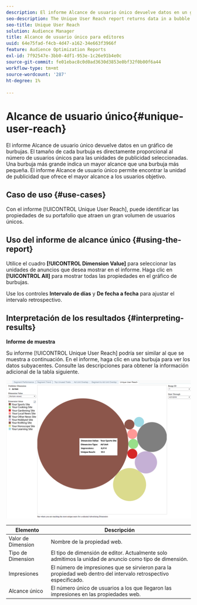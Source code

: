 ```yaml
---
description: El informe Alcance de usuario único devuelve datos en un gráfico de burbujas. El tamaño de cada burbuja es directamente proporcional al número de usuarios únicos para las unidades de publicidad seleccionadas. Una burbuja más grande indica un mayor alcance que una burbuja más pequeña. El informe Alcance de usuario único permite encontrar la unidad de publicidad que ofrece el mayor alcance a los usuarios objetivo.
seo-description: The Unique User Reach report returns data in a bubble chart. Each bubble is sized in direct proportion to the number of unique users for your selected ad units. A larger bubble indicates greater reach than a smaller bubble. The Unique User Reach report helps you find the ad unit that provides the broadest reach against your targeted users.
seo-title: Unique User Reach
solution: Audience Manager
title: Alcance de usuario único para editores
uuid: 64e75fad-f4cb-4d47-a162-34e663f3966f
feature: Audience Optimization Reports
exl-id: 7f92547e-3bb0-4df1-953e-1c26e91b4e0c
source-git-commit: fe01ebac8c0d0ad3630d3853e0bf32f0b00f6a44
workflow-type: tm+mt
source-wordcount: '287'
ht-degree: 1%

---
```


# Alcance de usuario único{#unique-user-reach}

El informe Alcance de usuario único devuelve datos en un gráfico de burbujas. El tamaño de cada burbuja es directamente proporcional al número de usuarios únicos para las unidades de publicidad seleccionadas. Una burbuja más grande indica un mayor alcance que una burbuja más pequeña. El informe Alcance de usuario único permite encontrar la unidad de publicidad que ofrece el mayor alcance a los usuarios objetivo.

## Caso de uso {#use-cases}

Con el informe [!UICONTROL Unique User Reach], puede identificar las propiedades de su portafolio que atraen un gran volumen de usuarios únicos.

## Uso del informe de alcance único {#using-the-report}

Utilice el cuadro **[!UICONTROL Dimension Value]** para seleccionar las unidades de anuncios que desea mostrar en el informe. Haga clic en **[!UICONTROL All]** para mostrar todas las propiedades en el gráfico de burbujas.

Use los controles **Intervalo de días** y **De fecha a fecha** para ajustar el intervalo retrospectivo.

## Interpretación de los resultados {#interpreting-results}

**Informe de muestra**

Su informe [!UICONTROL Unique User Reach] podría ser similar al que se muestra a continuación. En el informe, haga clic en una burbuja para ver los datos subyacentes. Consulte las descripciones para obtener la información adicional de la tabla siguiente.

![](assets/publisher_unique_user_reach.png)

| Elemento | Descripción |
|--- |--- |
| Valor de Dimension | Nombre de la propiedad web. |
| Tipo de Dimension | El tipo de dimensión de editor. Actualmente solo admitimos la unidad de anuncio como tipo de dimensión. |
| Impresiones | El número de impresiones que se sirvieron para la propiedad web dentro del intervalo retrospectivo especificado. |
| Alcance único | El número único de usuarios a los que llegaron las impresiones en las propiedades web. |
